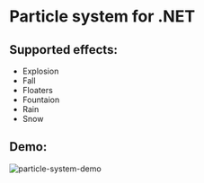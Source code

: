 # Particle system for .NET

## Supported effects:
- Explosion
- Fall
- Floaters
- Fountaion
- Rain
- Snow

## Demo:
![particle-system-demo](https://github.com/chaosifier/particle-system/assets/7871740/0de63306-f390-4285-8e82-385b6c738e16)

